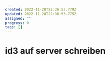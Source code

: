 ```yaml
---
created: 2022-11-28T22:36:53.779Z
updated: 2022-11-28T22:36:53.775Z
assigned: ""
progress: 0
tags: []
---
```


# id3 auf server schreiben
